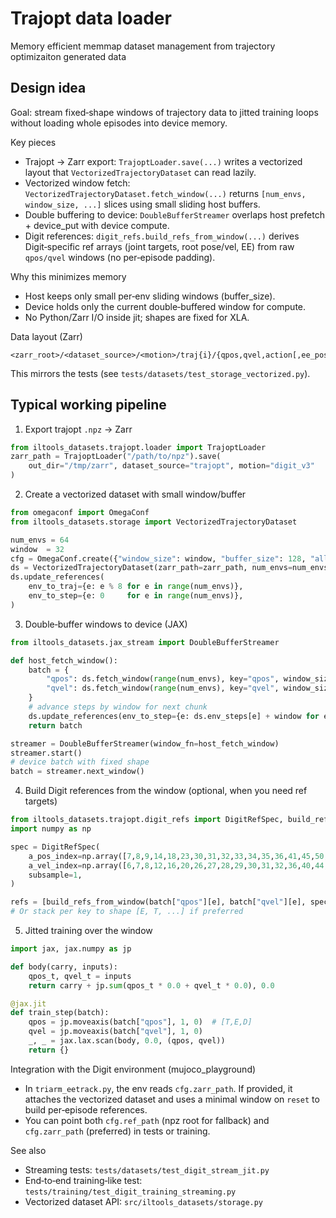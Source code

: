 # Trajopt data loader

Memory efficient memmap dataset management from trajectory optimizaiton generated data

## Design idea

Goal: stream fixed‑shape windows of trajectory data to jitted training loops without loading whole episodes into device memory.

Key pieces
- Trajopt → Zarr export: `TrajoptLoader.save(...)` writes a vectorized layout that `VectorizedTrajectoryDataset` can read lazily.
- Vectorized window fetch: `VectorizedTrajectoryDataset.fetch_window(...)` returns `[num_envs, window_size, ...]` slices using small sliding host buffers.
- Double buffering to device: `DoubleBufferStreamer` overlaps host prefetch + device_put with device compute.
- Digit references: `digit_refs.build_refs_from_window(...)` derives Digit‑specific ref arrays (joint targets, root pose/vel, EE) from raw `qpos/qvel` windows (no per‑episode padding).

Why this minimizes memory
- Host keeps only small per‑env sliding windows (buffer_size).
- Device holds only the current double‑buffered window for compute.
- No Python/Zarr I/O inside jit; shapes are fixed for XLA.

Data layout (Zarr)
```
<zarr_root>/<dataset_source>/<motion>/traj{i}/{qpos,qvel,action[,ee_pos]}
```
This mirrors the tests (see `tests/datasets/test_storage_vectorized.py`).

## Typical working pipeline

1) Export trajopt `.npz` → Zarr
```python
from iltools_datasets.trajopt.loader import TrajoptLoader
zarr_path = TrajoptLoader("/path/to/npz").save(
    out_dir="/tmp/zarr", dataset_source="trajopt", motion="digit_v3"
)
```

2) Create a vectorized dataset with small window/buffer
```python
from omegaconf import OmegaConf
from iltools_datasets.storage import VectorizedTrajectoryDataset

num_envs = 64
window  = 32
cfg = OmegaConf.create({"window_size": window, "buffer_size": 128, "allow_wrap": True})
ds = VectorizedTrajectoryDataset(zarr_path=zarr_path, num_envs=num_envs, cfg=cfg)
ds.update_references(
    env_to_traj={e: e % 8 for e in range(num_envs)},
    env_to_step={e: 0     for e in range(num_envs)},
)
```

3) Double‑buffer windows to device (JAX)
```python
from iltools_datasets.jax_stream import DoubleBufferStreamer

def host_fetch_window():
    batch = {
        "qpos": ds.fetch_window(range(num_envs), key="qpos", window_size=window),
        "qvel": ds.fetch_window(range(num_envs), key="qvel", window_size=window),
    }
    # advance steps by window for next chunk
    ds.update_references(env_to_step={e: ds.env_steps[e] + window for e in range(num_envs)})
    return batch

streamer = DoubleBufferStreamer(window_fn=host_fetch_window)
streamer.start()
# device batch with fixed shape
batch = streamer.next_window()
```

4) Build Digit references from the window (optional, when you need ref targets)
```python
from iltools_datasets.trajopt.digit_refs import DigitRefSpec, build_refs_from_window
import numpy as np

spec = DigitRefSpec(
    a_pos_index=np.array([7,8,9,14,18,23,30,31,32,33,34,35,36,41,45,50,57,58,59,60,61,62,63,64], dtype=np.int32),
    a_vel_index=np.array([6,7,8,12,16,20,26,27,28,29,30,31,32,36,40,44,50,51,52,53,54,55,56,57], dtype=np.int32),
    subsample=1,
)

refs = [build_refs_from_window(batch["qpos"][e], batch["qvel"][e], spec) for e in range(num_envs)]
# Or stack per key to shape [E, T, ...] if preferred
```

5) Jitted training over the window
```python
import jax, jax.numpy as jp

def body(carry, inputs):
    qpos_t, qvel_t = inputs
    return carry + jp.sum(qpos_t * 0.0 + qvel_t * 0.0), 0.0

@jax.jit
def train_step(batch):
    qpos = jp.moveaxis(batch["qpos"], 1, 0)  # [T,E,D]
    qvel = jp.moveaxis(batch["qvel"], 1, 0)
    _, _ = jax.lax.scan(body, 0.0, (qpos, qvel))
    return {}
```

Integration with the Digit environment (mujoco_playground)
- In `triarm_eetrack.py`, the env reads `cfg.zarr_path`. If provided, it attaches the vectorized dataset and uses a minimal window on `reset` to build per‑episode references.
- You can point both `cfg.ref_path` (npz root for fallback) and `cfg.zarr_path` (preferred) in tests or training.

See also
- Streaming tests: `tests/datasets/test_digit_stream_jit.py`
- End‑to‑end training‑like test: `tests/training/test_digit_training_streaming.py`
- Vectorized dataset API: `src/iltools_datasets/storage.py`
